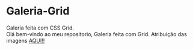 # Galeria-Grid
Galeria feita com CSS Grid.  
Olá bem-vindo ao meu repositorio, Galeria feita com Grid.
Atribuição das imagens <a href="https://www.freepik.es/">AQUI!!</a>
